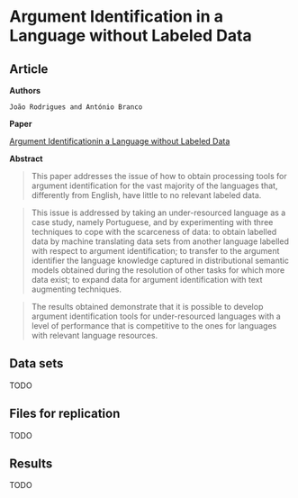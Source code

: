 # Argument Identification in a Language without Labeled Data

## Article

**Authors**
```
João Rodrigues and António Branco
```

**Paper**

[Argument Identificationin a Language without Labeled Data]()


**Abstract**
> This paper addresses the issue of how to obtain processing tools for argument identification for the vast majority of the languages that, differently from English, have little to no relevant labeled data.

> This issue is addressed by taking an under-resourced language as a case study, namely Portuguese, and by experimenting with three techniques to cope with the scarceness of data: to obtain labelled data by machine translating data sets from another language labelled with respect to argument identification; to transfer to the argument identifier the language knowledge captured in distributional semantic models obtained during the resolution of other tasks for which more data exist; to expand data for argument identification with text augmenting techniques.

> The results obtained demonstrate that it is possible to develop argument identification tools for under-resourced languages with a level of performance that is competitive to the ones for languages with relevant language resources.

## Data sets

TODO

## Files for replication

TODO

## Results

TODO
